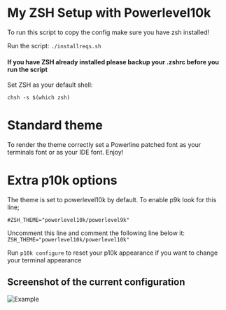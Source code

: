 # My ZSH Setup with Powerlevel10k

To run this script to copy the config make sure you have zsh installed!

Run the script: `./installreqs.sh`

#### If you have ZSH already installed please backup your .zshrc before you run the script

Set ZSH as your default shell:

`chsh -s $(which zsh)`

# Standard theme

To render the theme correctly set a Powerline patched font as your terminals font or as your IDE font. Enjoy!

# Extra p10k options

The theme is set to powerlevel10k by default. To enable p9k look for this line;

`#ZSH_THEME="powerlevel10k/powerlevel9k"`

Uncomment this line and comment the following line below it:
`ZSH_THEME="powerlevel10k/powerlevel10k"`

Run `p10k configure` to reset your p10k appearance if you want to change your terminal appearance

## Screenshot of the current configuration

![Example](https://i.imgur.com/qnJhHKI.png)
